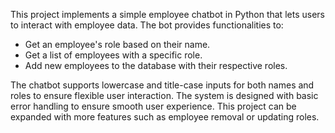 This project implements a simple employee chatbot in Python that lets users to interact with employee data. The bot provides functionalities to:

* Get an employee's role based on their name.
* Get a list of employees with a specific role.
* Add new employees to the database with their respective roles.

The chatbot supports lowercase and title-case inputs for both names and roles to ensure flexible user interaction. The system is designed with basic error handling to ensure smooth user experience. This project can be expanded with more features such as employee removal or updating roles.
